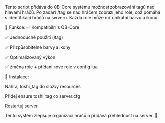 Tento script přidává do QB-Core systému možnost zobrazování tagů nad hlavami hráčů. Po zadání /tag se nad hráčem zobrazí jeho role, což pomáhá s identifikací hráčů na serveru. Každá role může mít unikátní barvu a ikonu.

🔹 Funkce:
✅ Kompatibilní s QB-Core

✅ Jednoduché použití (/tag)

✅ Přizpůsobitelné barvy a ikony

✅ Optimalizovaný výkon

✅ žměna role + přídani nove role v config.lua 

📌 Instalace:

Nahraj toshi_tag do složky resources

Přidej ensure toshi_tag do server.cfg

Restartuj server

Tento systém zlepšuje organizaci hráčů a přidává přehlednost na server. 🚀
